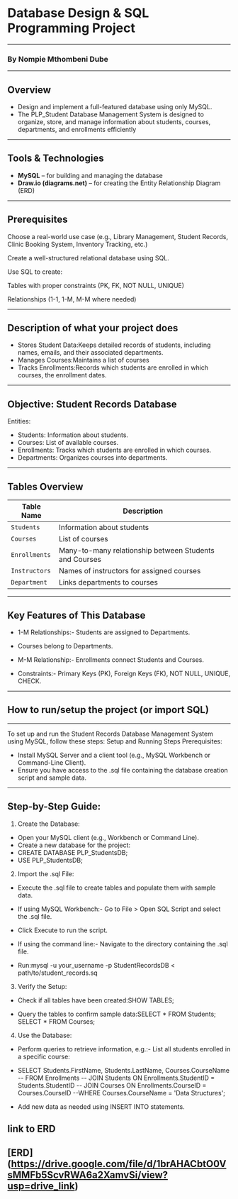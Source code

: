 #   Database Design & SQL Programming Project
---
### By Nompie Mthombeni Dube
---

##  Overview

- Design and implement a full-featured database using only MySQL.
- The PLP_Student Database Management System is designed to organize, store, and manage information about students, courses, departments, and enrollments efficiently

---

##  Tools & Technologies

- **MySQL** – for building and managing the database
- **Draw.io (diagrams.net)** – for creating the Entity Relationship Diagram (ERD)

---

##  Prerequisites

Choose a real-world use case (e.g., Library Management, Student Records, Clinic Booking System, Inventory Tracking, etc.)

Create a well-structured relational database using SQL.

Use SQL to create:

Tables with proper constraints (PK, FK, NOT NULL, UNIQUE)

Relationships (1-1, 1-M, M-M where needed)

---

## Description of what your project does

- Stores Student Data:Keeps detailed records of students, including names, emails, and their associated departments.
- Manages Courses:Maintains a list of courses
- Tracks Enrollments:Records which students are enrolled in which courses, the enrollment dates.

----

## Objective: Student Records Database

Entities:
- Students: Information about students.
- Courses: List of available courses.
- Enrollments: Tracks which students are enrolled in which courses.
- Departments: Organizes courses into departments.
---

##  Tables Overview

| Table Name         | Description |
|--------------------|-------------|
| `Students`         | Information about students |
| `Courses`          | List of courses|
| `Enrollments`      | Many-to-many relationship between Students and Courses|
| `Instructors`      | Names of instructors for assigned courses |
| `Department`       | Links departments to courses |


---
## Key Features of This Database
- 1-M Relationships:- Students are assigned to Departments.
- Courses belong to Departments.

- M-M Relationship:- Enrollments connect Students and Courses.

- Constraints:- Primary Keys (PK), Foreign Keys (FK), NOT NULL, UNIQUE, CHECK.

---

## How to run/setup the project (or import SQL)
---
To set up and run the Student Records Database Management System using MySQL, follow these steps:
Setup and Running Steps
Prerequisites:
- Install MySQL Server and a client tool (e.g., MySQL Workbench or Command-Line Client).
- Ensure you have access to the .sql file containing the database creation script and sample data.

---

## Step-by-Step Guide:
1. Create the Database:
- Open your MySQL client (e.g., Workbench or Command Line).
- Create a new database for the project:
- CREATE DATABASE PLP_StudentsDB;
- USE PLP_StudentsDB;


2. Import the .sql File:
- Execute the .sql file to create tables and populate them with sample data.
- If using MySQL Workbench:- Go to File > Open SQL Script and select the .sql file.
- Click Execute to run the script.

- If using the command line:- Navigate to the directory containing the .sql file.
- Run:mysql -u your_username -p StudentRecordsDB < path/to/student_records.sq


3. Verify the Setup:
- Check if all tables have been created:SHOW TABLES;

- Query the tables to confirm sample data:SELECT * FROM Students;
SELECT * FROM Courses;


4. Use the Database:
- Perform queries to retrieve information, e.g.:- List all students enrolled in a specific course:
- SELECT Students.FirstName, Students.LastName, Courses.CourseName
 -- FROM Enrollments
  -- JOIN Students ON Enrollments.StudentID = Students.StudentID
   -- JOIN Courses ON Enrollments.CourseID = Courses.CourseID
    --WHERE Courses.CourseName = 'Data Structures';


- Add new data as needed using INSERT INTO statements.

## link to ERD

[ERD] (https://drive.google.com/file/d/1brAHACbtO0VsMMFb5ScvRWA6a2XamvSi/view?usp=drive_link)
---




